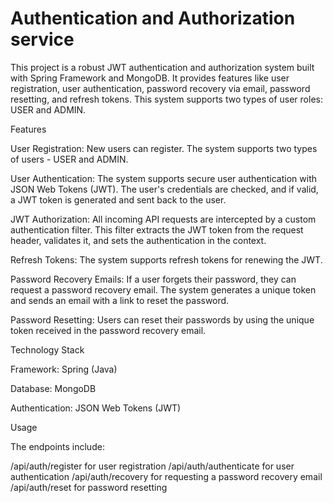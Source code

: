 # Authentication and Authorization service
 
This project is a robust JWT authentication and authorization system built with Spring Framework and MongoDB. It provides features like user registration, user authentication, password recovery via email, password resetting, and refresh tokens. This system supports two types of user roles: USER and ADMIN.

Features

User Registration: New users can register. The system supports two types of users - USER and ADMIN.

User Authentication: The system supports secure user authentication with JSON Web Tokens (JWT). The user's credentials are checked, and if valid, a JWT token is generated and sent back to the user.

JWT Authorization: All incoming API requests are intercepted by a custom authentication filter. This filter extracts the JWT token from the request header, validates it, and sets the authentication in the context.

Refresh Tokens: The system supports refresh tokens for renewing the JWT.

Password Recovery Emails: If a user forgets their password, they can request a password recovery email. The system generates a unique token and sends an email with a link to reset the password.

Password Resetting: Users can reset their passwords by using the unique token received in the password recovery email.

Technology Stack

Framework: Spring (Java)

Database: MongoDB

Authentication: JSON Web Tokens (JWT)

Usage

The endpoints include:

/api/auth/register for user registration
/api/auth/authenticate for user authentication
/api/auth/recovery for requesting a password recovery email
/api/auth/reset for password resetting
